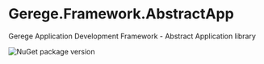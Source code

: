 # Gerege.Framework.AbstractApp

Gerege Application Development Framework - Abstract Application library

![NuGet package version](https://img.shields.io/nuget/vpre/Gerege.Framework.Application.svg)
